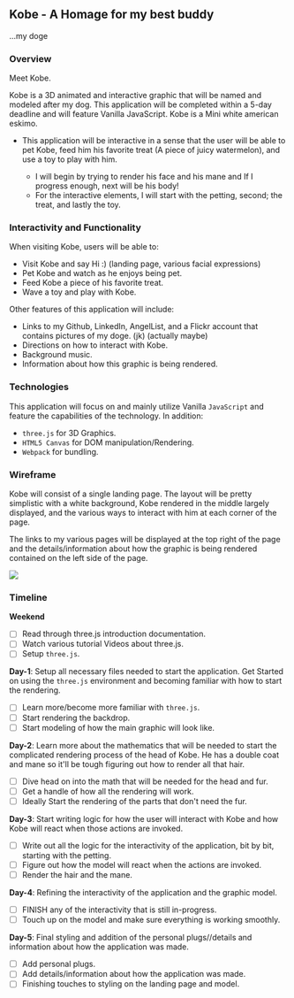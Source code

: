 ## Kobe - A Homage for my best buddy
...my doge

### Overview

Meet Kobe.

Kobe is a 3D animated and interactive graphic that will be named and modeled after my dog. This application will be completed within a 5-day deadline and will feature Vanilla JavaScript. Kobe is a Mini white american eskimo.

  * This application will be interactive in a sense that the user will be able to pet Kobe, feed him his favorite treat (A piece of juicy watermelon), and use a toy to play with him.

    * I will begin by trying to render his face and his mane and If I progress enough, next will be his body!
    * For the interactive elements, I will start with the petting, second; the treat, and lastly the toy.


### Interactivity and Functionality

When visiting Kobe, users will be able to:

  * Visit Kobe and say Hi :) (landing page, various facial expressions)
  * Pet Kobe and watch as he enjoys being pet.
  * Feed Kobe a piece of his favorite treat.
  * Wave a toy and play with Kobe.

Other features of this application will include:

  * Links to my Github, LinkedIn, AngelList, and a Flickr account that contains pictures of my doge. (jk) (actually maybe)
  * Directions on how to interact with Kobe.
  * Background music.
  * Information about how this graphic is being rendered.


### Technologies

This application will focus on and mainly utilize Vanilla `JavaScript` and feature the capabilities of the technology. In addition:

  * `three.js` for 3D Graphics.
  * `HTML5 Canvas` for DOM manipulation/Rendering.
  * `Webpack` for bundling.


### Wireframe

Kobe will consist of a single landing page. The layout will be pretty simplistic with a white background, Kobe rendered in the middle largely displayed, and the various ways to interact with him at each corner of the page.

The links to my various pages will be displayed at the top right of the page and the details/information about how the graphic is being rendered contained on the left side of the page.

![](https://github.com/BertShin/Kobe/blob/master/Kobe.png)

### Timeline

**Weekend**

- [ ] Read through three.js introduction documentation.
- [ ] Watch various tutorial Videos about three.js.
- [ ] Setup `three.js`.

**Day-1**: Setup all necessary files needed to start the application. Get Started on using the `three.js` environment and becoming familiar with how to start the rendering.

  - [ ] Learn more/become more familiar with `three.js`.
  - [ ] Start rendering the backdrop.
  - [ ] Start modeling of how the main graphic will look like.

**Day-2**: Learn more about the mathematics that will be needed to start the complicated rendering process of the head of Kobe. He has a double coat and mane so it'll be tough figuring out how to render all that hair.

  - [ ] Dive head on into the math that will be needed for the head and fur.
  - [ ] Get a handle of how all the rendering will work.
  - [ ] Ideally Start the rendering of the parts that don't need the fur.

**Day-3**: Start writing logic for how the user will interact with Kobe and how Kobe will react when those actions are invoked.

  - [ ] Write out all the logic for the interactivity of the application, bit by bit, starting with the petting.
  - [ ] Figure out how the model will react when the actions are invoked.
  - [ ] Render the hair and the mane.

**Day-4**: Refining the interactivity of the application and the graphic model.

  - [ ] FINISH any of the interactivity that is still in-progress.
  - [ ] Touch up on the model and make sure everything is working smoothly.

**Day-5**: Final styling and addition of the personal plugs//details and information about how the application was made.

  - [ ] Add personal plugs.
  - [ ] Add details/information about how the application was made.
  - [ ] Finishing touches to styling on the landing page and model.
